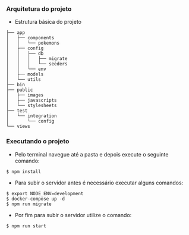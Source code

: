 ### Arquitetura do projeto
* Estrutura básica do projeto

````
├── app
│   ├── components
│   │   └── pokemons
│   ├── config
│   │   ├── db
│   │   │   ├── migrate
│   │   │   └── seeders
│   │   └── env
│   ├── models
│   └── utils
├── bin
├── public
│   ├── images
│   ├── javascripts
│   └── stylesheets
├── test
│   └── integration
│       └── config
└── views
````

### Executando o projeto
  * Pelo terminal navegue até a pasta e depois execute o seguinte comando:
 ````
 $ npm install
 ````
 * Para subir o servidor antes é necessário executar alguns comandos:
  
 ````
 $ export NODE_ENV=development
 $ docker-compose up -d
 $ npm run migrate  
 ````
 * Por fim para subir o servidor utilize o comando:
 ````
 $ npm run start
 ````